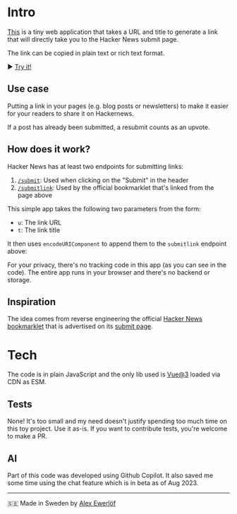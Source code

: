# Intro

[This](https://hnlink.alexewerlof.com/)
is a tiny web application that takes a URL and
title to generate a link that will directly take you to the Hacker News submit page.

The link can be copied in plain text or rich text format.

▶️ [Try it!](https://news.ycombinator.com/submitlink?u=https%3A%2F%2Fhnlink.alexewerlof.com%2F&t=Hacker%20News%20Link%20Generator)

## Use case

Putting a link in your pages (e.g. blog posts
or newsletters) to make it easier for your
readers to share it on Hackernews.

If a post has already been submitted, a resubmit counts as an upvote.

## How does it work?

Hacker News has at least two endpoints for submitting links:

1. [`/submit`](https://news.ycombinator.com/submit): Used when clicking on the "Submit" in the header
2. [`/submitlink`](https://news.ycombinator.com/submitlink): Used by the official bookmarklet that's linked from the page above

This simple app takes the following two parameters from the form:
* `u`: The link URL
* `t`: The link title

It then uses `encodeURIComponent` to append them to the `submitlink` endpoint above:

For your privacy, there's no tracking code in this app (as you can see in the code).
The entire app runs in your browser and there's no backend or storage.

## Inspiration

The idea comes from reverse engineering the official
[Hacker News](https://news.ycombinator.com/)
[bookmarklet](https://news.ycombinator.com/bookmarklet.html)
that is advertised on its
[submit page](https://news.ycombinator.com/submitlink).

# Tech

The code is in plain JavaScript and the only lib used is
[Vue@3](https://vuejs.org/) loaded via CDN as ESM.

## Tests

None! It's too small and my need doesn't justify spending too much time on this toy project. Use it as-is.
If you want to contribute tests, you're welcome to make a PR.

## AI

Part of this code was developed using Github Copilot.
It also saved me some time using the chat feature which
is in beta as of Aug 2023.

---

🇸🇪 Made in Sweden by [Alex Ewerlöf](https://alexewerlof.com)